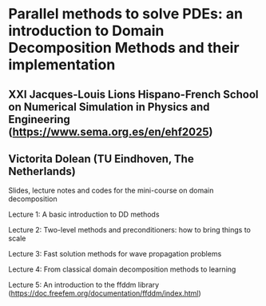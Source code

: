 # Parallel methods to solve PDEs: an introduction to Domain Decomposition Methods and their implementation 

XXI Jacques-Louis Lions Hispano-French School on Numerical Simulation in Physics and Engineering (https://www.sema.org.es/en/ehf2025)
----
Victorita Dolean (TU Eindhoven, The Netherlands)
----
Slides, lecture notes and codes for the mini-course on domain decomposition

Lecture 1: A basic introduction to DD methods 

Lecture 2: Two-level methods and preconditioners: how to bring things to scale 

Lecture 3: Fast solution methods for wave propagation problems

Lecture 4: From classical domain decomposition methods to learning

Lecture 5: An introduction to the ffddm library (https://doc.freefem.org/documentation/ffddm/index.html)
